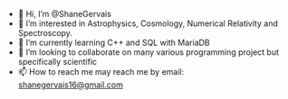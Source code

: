 - 👋 Hi, I’m @ShaneGervais
- 👀 I’m interested in Astrophysics, Cosmology, Numerical Relativity and Spectroscopy.
- 🌱 I’m currently learning C++ and SQL with MariaDB
- 💞️ I’m looking to collaborate on many various programming project but specifically scientific
- 📫 How to reach me may reach me by email: shanegervais16@gmail.com

<!---
ShaneGervais/ShaneGervais is a ✨ special ✨ repository because its `README.md` (this file) appears on your GitHub profile.
You can click the Preview link to take a look at your changes.
--->
